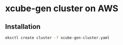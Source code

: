 # xcube-gen cluster on AWS

## Installation

```bash
eksctl create cluster -f xcube-gen-cluster.yaml
```

